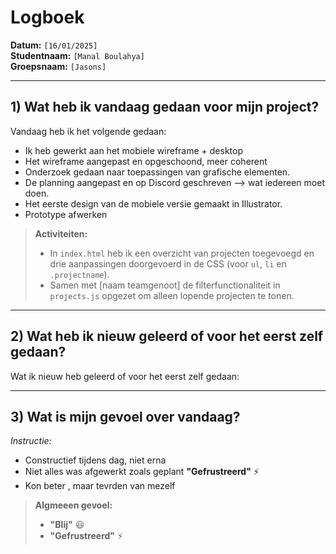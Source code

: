 # Logboek

**Datum:** `[16/01/2025]`  
**Studentnaam:** `[Manal Boulahya]`  
**Groepsnaam:** `[Jasons]`

---

## 1) Wat heb ik vandaag gedaan voor mijn project?

Vandaag heb ik het volgende gedaan:
- Ik heb gewerkt aan het mobiele wireframe + desktop 
- Het wireframe aangepast en opgeschoond, meer coherent
- Onderzoek gedaan naar toepassingen van grafische elementen. 
- De planning aangepast en op Discord geschreven --> wat iedereen moet doen.
- Het eerste design van de mobiele versie gemaakt in Illustrator.
- Prototype afwerken



> **Activiteiten:**  
> - In `index.html` heb ik een overzicht van projecten toegevoegd en drie aanpassingen doorgevoerd in de CSS (voor `ul`, `li` en `.projectname`).  
> - Samen met [naam teamgenoot] de filterfunctionaliteit in `projects.js` opgezet om alleen lopende projecten te tonen.

---
## 2) Wat heb ik nieuw geleerd of voor het eerst zelf gedaan?

Wat ik nieuw heb geleerd of voor het eerst zelf gedaan:


---

## 3) Wat is mijn gevoel over vandaag?

*Instructie:*  
- Constructief tijdens dag, niet erna
- Niet alles was afgewerkt zoals geplant  **"Gefrustreerd"** :zap:
- Kon beter , maar tevrden van mezelf


> **Algmeeen gevoel:**  
> - **"Blij"** :smiley:  
> - **"Gefrustreerd"** :zap:




